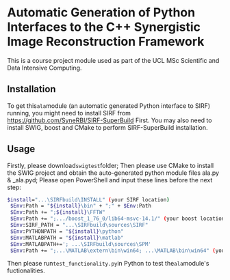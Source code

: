 # Automatic Generation of Python Interfaces to the C++ Synergistic Image Reconstruction Framework
This is a course project module used as part of the UCL MSc Scientific and Data Intensive Computing.
## Installation
To get this``` ala ```module (an automatic generated Python interface to SIRF) running, you might need to install SIRF from https://github.com/SyneRBI/SIRF-SuperBuild First. 
You may also need to install SWIG, boost and CMake to perform SIRF-SuperBuild installation. 
## Usage
Firstly, please download``` swigtest ```folder; 
Then please use CMake to install the SWIG project and obtain the auto-generated python module files ala.py & _ala.pyd;
Please open PowerShell and input these lines before the next step:
```bash
$install="...\SIRFbuild\INSTALL" (your SIRF location)
 $Env:Path = "${install}\bin" + ";" + $Env:Path
 $Env:Path += ";${install}\FFTW"
 $Env:Path += ";.../boost_1_76_0/lib64-msvc-14.1/" (your boost location)
 $Env:SIRF_PATH = "...\SIRFbuild\sources\SIRF"
 $Env:PYTHONPATH = "${install}\python"
 $Env:MATLABPATH = "${install}\matlab"
 $Env:MATLABPATH+='; ...\SIRFbuild\sources\SPM'
 $Env:Path += ";...\MATLAB\extern\bin\win64; ...\MATLAB\bin\win64" (your MATLAB location)
```
Then please run``` test_functionality.py ```in Python to test the``` ala ```module's fuctionalities. 